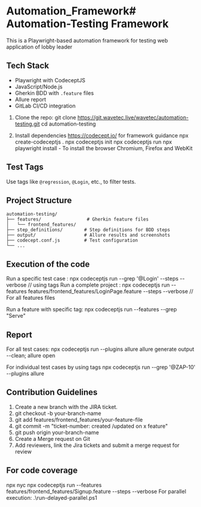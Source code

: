 # Automation_Framework# Automation-Testing Framework

This is a Playwright-based automation framework for testing web application of lobby leader

## Tech Stack
- Playwright with CodeceptJS
- JavaScript/Node.js
- Gherkin BDD with `.feature` files
- Allure report 
- GitLab CI/CD integration

1. Clone the repo:
git clone https://git.wavetec.live/wavetec/automation-testing.git
cd automation-testing

2. Install dependencies
https://codecept.io/  for framework guidance
npx create-codeceptjs .
npx codeceptjs init
npx codeceptjs run
npx playwright install - To install the browser Chromium, Firefox and WebKit


## Test Tags
Use tags like `@regression`, `@Login`, etc., to filter tests.


## Project Structure
```
automation-testing/
├── features/                 # Gherkin feature files
│   └── frontend_features/
├── step_definitions/        # Step definitions for BDD steps
├── output/                  # Allure results and screenshots
├── codecept.conf.js         # Test configuration
└── ...
```



## Execution of the code
Run a specific test case : npx codeceptjs run --grep '@Login' --steps --verbose   // using tags 
Run a complete project : npx codeceptjs run --features features/frontend_features/LoginPage.feature --steps --verbose   // For all features files

Run a feature with specific tag: npx codeceptjs run --features --grep "Serve"


## Report
For all test cases: npx codeceptjs run --plugins allure
allure generate output --clean; allure open

For individual test cases by using tags npx codeceptjs run --grep '@ZAP-10' --plugins allure


## Contribution Guidelines
1. Create a new branch with the JIRA ticket.
2. git checkout -b your-branch-name
3. git add features/frontend_features/your-feature-file
4. git commit -m "ticket-number: created /updated on x feature"
5. git push origin your-branch-name
6. Create a Merge request on Git
7. Add reviewers, link the Jira tickets and submit a merge request for review

## For code coverage
npx nyc npx codeceptjs run --features features/frontend_features/Signup.feature --steps --verbose
For parallel execution: .\run-delayed-parallel.ps1 